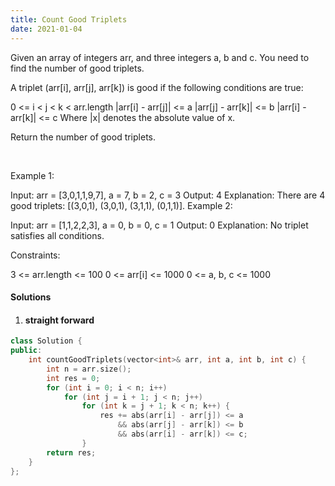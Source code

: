 ```yaml
---
title: Count Good Triplets
date: 2021-01-04
---
```

Given an array of integers arr, and three integers a, b and c. You need to find the number of good triplets.

A triplet (arr[i], arr[j], arr[k]) is good if the following conditions are true:

0 <= i < j < k < arr.length
|arr[i] - arr[j]| <= a
|arr[j] - arr[k]| <= b
|arr[i] - arr[k]| <= c
Where |x| denotes the absolute value of x.

Return the number of good triplets.

 

Example 1:

Input: arr = [3,0,1,1,9,7], a = 7, b = 2, c = 3
Output: 4
Explanation: There are 4 good triplets: [(3,0,1), (3,0,1), (3,1,1), (0,1,1)].
Example 2:

Input: arr = [1,1,2,2,3], a = 0, b = 0, c = 1
Output: 0
Explanation: No triplet satisfies all conditions.
 

Constraints:

3 <= arr.length <= 100
0 <= arr[i] <= 1000
0 <= a, b, c <= 1000

#### Solutions

1. #### straight forward

```cpp
class Solution {
public:
    int countGoodTriplets(vector<int>& arr, int a, int b, int c) {
        int n = arr.size();
        int res = 0;
        for (int i = 0; i < n; i++)
            for (int j = i + 1; j < n; j++)
                for (int k = j + 1; k < n; k++) {
                    res += abs(arr[i] - arr[j]) <= a 
                        && abs(arr[j] - arr[k]) <= b
                        && abs(arr[i] - arr[k]) <= c;
                }
        return res;
    }
};
```